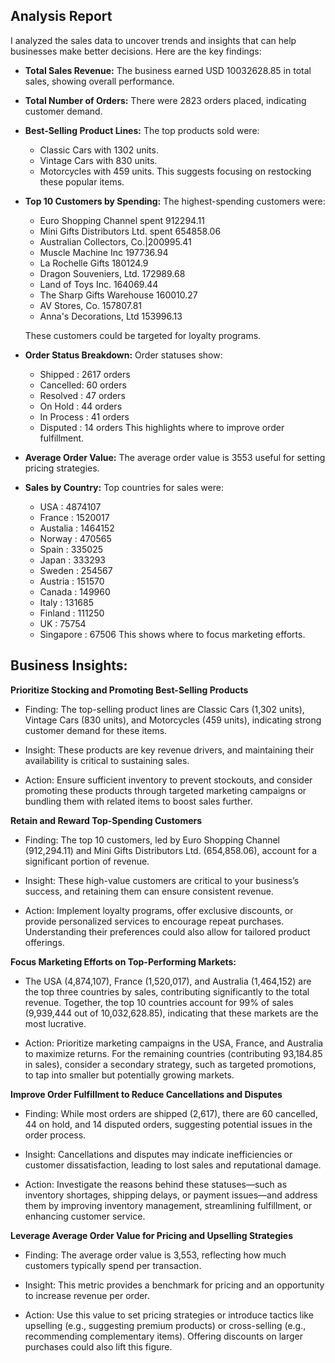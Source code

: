 ## Analysis Report

I analyzed the sales data to uncover trends and insights that can help businesses make better decisions. Here are the key findings:

- **Total Sales Revenue:** The business earned USD 10032628.85 in total sales, showing overall performance.

- **Total Number of Orders:** There were 2823 orders placed, indicating customer demand.

- **Best-Selling Product Lines:** The top products sold were:
  - Classic Cars with 1302 units.
  - Vintage Cars with 830 units.
  - Motorcycles with 459 units.
  This suggests focusing on restocking these popular items.

- **Top 10 Customers by Spending:** The highest-spending customers were:
  -  Euro Shopping Channel spent 912294.11    
  -  Mini Gifts Distributors Ltd. spent 654858.06   
  - Australian Collectors, Co.|200995.41
  - Muscle Machine Inc 197736.94
  - La Rochelle Gifts  180124.9
  - Dragon Souveniers, Ltd. 172989.68
  - Land of Toys Inc. 164069.44
  - The Sharp Gifts Warehouse 160010.27
  - AV Stores, Co. 157807.81
  - Anna's Decorations, Ltd 153996.13

  These customers could be targeted for loyalty programs.

- **Order Status Breakdown:** Order statuses show:
  - Shipped : 2617 orders 
  - Cancelled: 60 orders 
  - Resolved : 47 orders
  - On Hold : 44 orders
  - In Process : 41 orders
  - Disputed : 14 orders
  This highlights where to improve order fulfillment.

- **Average Order Value:** The average order value is 3553 useful for setting pricing strategies.

- **Sales by Country:** Top countries for sales were:
  - USA : 4874107 
  - France : 1520017 
  - Austalia : 1464152
  - Norway : 470565
  - Spain : 335025
  - Japan : 333293
  - Sweden : 254567
  - Austria : 151570
  - Canada : 149960
  - Italy : 131685
  - Finland : 111250
  - UK : 75754
  - Singapore : 67506
  This shows where to focus marketing efforts.

## Business Insights:
**Prioritize Stocking and Promoting Best-Selling Products**
- Finding: The top-selling product lines are Classic Cars (1,302 units), Vintage Cars (830 units), and Motorcycles (459 units), indicating strong customer demand for these items.

- Insight: These products are key revenue drivers, and maintaining their availability is critical to sustaining sales.

- Action: Ensure sufficient inventory to prevent stockouts, and consider promoting these products through targeted marketing campaigns or bundling them with related items to boost sales further.

**Retain and Reward Top-Spending Customers**
- Finding: The top 10 customers, led by Euro Shopping Channel (912,294.11) and Mini Gifts Distributors Ltd. (654,858.06), account for a significant portion of revenue.

- Insight: These high-value customers are critical to your business’s success, and retaining them can ensure consistent revenue.

- Action: Implement loyalty programs, offer exclusive discounts, or provide personalized services to encourage repeat purchases. Understanding their preferences could also allow for tailored product offerings.

**Focus Marketing Efforts on Top-Performing Markets:** 
- The USA (4,874,107), France (1,520,017), and Australia (1,464,152) are the top three countries by sales, contributing significantly to the total revenue. Together, the top 10 countries account for 99% of sales (9,939,444 out of 10,032,628.85), indicating that these markets are the most lucrative.

- Action: Prioritize marketing campaigns in the USA, France, and Australia to maximize returns. For the remaining countries (contributing 93,184.85 in sales), consider a secondary strategy, such as targeted promotions, to tap into smaller but potentially growing markets.

**Improve Order Fulfillment to Reduce Cancellations and Disputes**
- Finding: While most orders are shipped (2,617), there are 60 cancelled, 44 on hold, and 14 disputed orders, suggesting potential issues in the order process.

- Insight: Cancellations and disputes may indicate inefficiencies or customer dissatisfaction, leading to lost sales and reputational damage.

- Action: Investigate the reasons behind these statuses—such as inventory shortages, shipping delays, or payment issues—and address them by improving inventory management, streamlining fulfillment, or enhancing customer service.

**Leverage Average Order Value for Pricing and Upselling Strategies**
- Finding: The average order value is 3,553, reflecting how much customers typically spend per transaction.

- Insight: This metric provides a benchmark for pricing and an opportunity to increase revenue per order.

- Action: Use this value to set pricing strategies or introduce tactics like upselling (e.g., suggesting premium products) or cross-selling (e.g., recommending complementary items). Offering discounts on larger purchases could also lift this figure.
